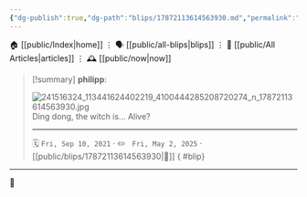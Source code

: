 ```yaml
---
{"dg-publish":true,"dg-path":"blips/17872113614563930.md","permalink":"/blips/17872113614563930/","title":"philipp on instagram @ 2021-09-10"}
---
```



<div class="transclusion internal-embed is-loaded"><div class="markdown-embed">




🏠 [[public/Index\|home]]  ⋮ 🗣️ [[public/all-blips\|blips]] ⋮  📝 [[public/All Articles\|articles]]  ⋮ 🕰️ [[public/now\|now]]


</div></div>


> [!summary] **philipp**:
>
> ![241516324_113441624402219_4100444285208720274_n_17872113614563930.jpg](/img/user/attachments/241516324_113441624402219_4100444285208720274_n_17872113614563930.jpg)
> Ding dong, the witch is... Alive?
> - - -
>
> 🗓️ <code>Fri, Sep 10, 2021</code>  · ✏️ <code> Fri, May 2, 2025</code>  · [[public/blips/17872113614563930\|🔗]]
{ #blip}


- - -

 👾
